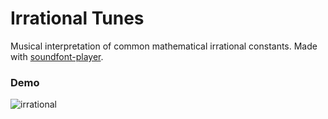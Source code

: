 # Irrational Tunes
Musical interpretation of common mathematical irrational constants. Made with [soundfont-player](https://github.com/danigb/soundfont-player).

### Demo

![irrational](https://github.com/akashagrahari/irrationalTunes/assets/2344230/7432dad8-a4ca-4904-9e15-247cf4ad95a6)
